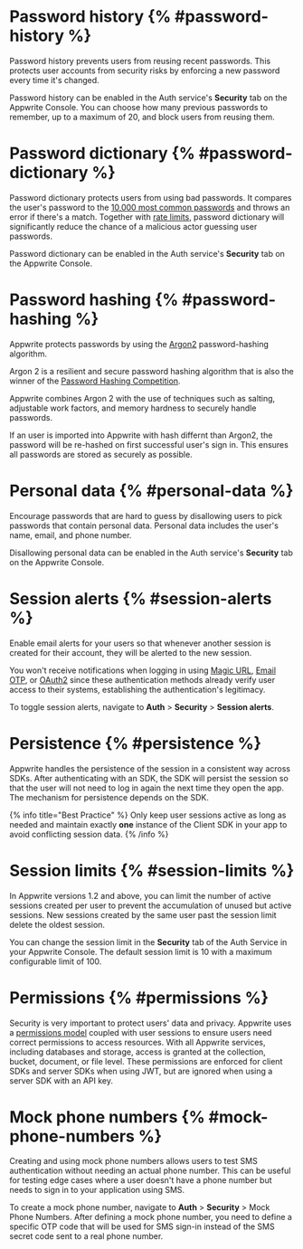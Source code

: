 # Password history {% #password-history %}

Password history prevents users from reusing recent passwords. This protects user accounts from security risks by enforcing a new password every time it's changed.

Password history can be enabled in the Auth service's **Security** tab on the Appwrite Console. You can choose how many previous passwords to remember, up to a maximum of 20, and block users from reusing them.

# Password dictionary {% #password-dictionary %}

Password dictionary protects users from using bad passwords. It compares the user's password to the [10,000 most common passwords](https://github.com/danielmiessler/SecLists/blob/master/Passwords/Common-Credentials/10k-most-common.txt) and throws an error if there's a match. Together with [rate limits](/docs/advanced/platform/rate-limits), password dictionary will significantly reduce the chance of a malicious actor guessing user passwords.

Password dictionary can be enabled in the Auth service's **Security** tab on the Appwrite Console.

# Password hashing {% #password-hashing %}

Appwrite protects passwords by using the [Argon2](https://github.com/P-H-C/phc-winner-argon2) password-hashing algorithm.

Argon 2 is a resilient and secure password hashing algorithm that is also the winner of the [Password Hashing Competition](https://www.password-hashing.net/).

Appwrite combines Argon 2 with the use of techniques such as salting, adjustable work factors, and memory hardness to securely handle passwords.

If an user is imported into Appwrite with hash differnt than Argon2, the password will be re-hashed on first successful user's sign in. This ensures all passwords are stored as securely as possible.

# Personal data {% #personal-data %}

Encourage passwords that are hard to guess by disallowing users to pick passwords that contain personal data.
Personal data includes the user's name, email, and phone number.

Disallowing personal data can be enabled in the Auth service's **Security** tab on the Appwrite Console.

# Session alerts {% #session-alerts %}

Enable email alerts for your users so that whenever another session is created for their account, they will be alerted to the new session.

You won't receive notifications when logging in using [Magic URL](/docs/products/auth/magic-url), [Email OTP](/docs/products/auth/email-otp), or [OAuth2](/docs/products/auth/oauth2) since these authentication methods already verify user access to their systems, establishing the authentication's legitimacy.

To toggle session alerts, navigate to **Auth** > **Security** > **Session alerts**.

# Persistence {% #persistence %}

Appwrite handles the persistence of the session in a consistent way across SDKs. After authenticating with an SDK, the SDK will persist the session so that the user will not need to log in again the next time they open the app. The mechanism for persistence depends on the SDK.

{% info title="Best Practice" %}
Only keep user sessions active as long as needed and maintain exactly **one** instance of the Client SDK in your app to avoid conflicting session data.
{% /info %}

# Session limits {% #session-limits %}

In Appwrite versions 1.2 and above, you can limit the number of active sessions created per user to prevent the accumulation of unused but active sessions. New sessions created by the same user past the session limit delete the oldest session.

You can change the session limit in the **Security** tab of the Auth Service in your Appwrite Console. The default session limit is 10 with a maximum configurable limit of 100.

# Permissions {% #permissions %}

Security is very important to protect users' data and privacy.
Appwrite uses a [permissions model](/docs/advanced/platform/permissions) coupled with user sessions to ensure users need correct permissions to access resources.
With all Appwrite services, including databases and storage, access is granted at the collection, bucket, document, or file level.
These permissions are enforced for client SDKs and server SDKs when using JWT, but are ignored when using a server SDK with an API key.

# Mock phone numbers {% #mock-phone-numbers %}

Creating and using mock phone numbers allows users to test SMS authentication without needing an actual phone number. This can be useful for testing edge cases where a user doesn't have a phone number but needs to sign in to your application using SMS.

To create a mock phone number, navigate to **Auth** > **Security** > Mock Phone Numbers. After defining a mock phone number, you need to define a specific OTP code that will be used for SMS sign-in instead of the SMS secret code sent to a real phone number.
